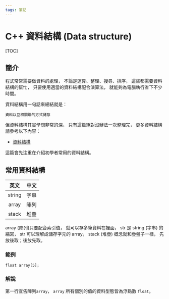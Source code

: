 ```yaml
---
tags: 筆記
---
```


# C++ 資料結構 (Data structure)

[TOC]

## 簡介

程式常常需要做資料的處理，
不論是運算、整理、搜尋、排序，
這些都需要資料結構的幫忙，
只要使用適當的資料結構配合演算法，
就能夠為電腦執行省下不少時間。

資料結構用一句話來總結就是：

`資料以互相關聯的方式儲存`

但資料結構其實學問非常的深，
只有這篇絕對沒辦法一次整理完，
更多資料結構請參考以下內容：

- [資料結構](<!-- 未完成 -->)

這篇會先注重在介紹初學者常用的資料結構。

## 常用資料結構

| 英文  |  中文  |
|:-----:|:------:|
| string |  字串  |
| array |  陣列  |
| stack |  堆疊  |

array (陣列)只要配合索引值，
就可以存多筆資料在裡面，
str 是 string (字串) 的縮寫，
str 可以理解成儲存字元的 array，
stack (堆疊) 概念就和疊盤子一樣，
先放後取；後放先取。

### 範例

```cpp=
float array[5];
```

### 解說

第一行宣告陣列`array`，
`array` 所有個別的值的資料型態皆為浮點數 `float`。
